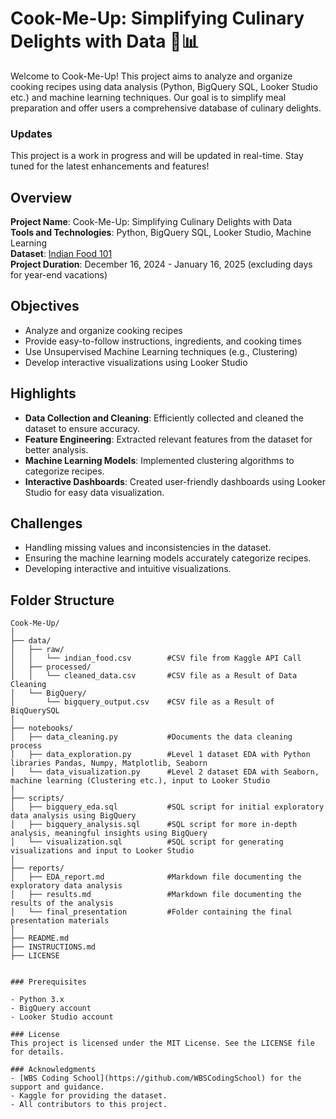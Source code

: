 # Cook-Me-Up: Simplifying Culinary Delights with Data 🍳📊

Welcome to Cook-Me-Up! This project aims to analyze and organize cooking recipes using data analysis (Python, BigQuery SQL, Looker Studio etc.) and machine learning techniques. Our goal is to simplify meal preparation and offer users a comprehensive database of culinary delights.

### Updates
This project is a work in progress and will be updated in real-time. Stay tuned for the latest enhancements and features!

## Overview

**Project Name**: Cook-Me-Up: Simplifying Culinary Delights with Data  
**Tools and Technologies**: Python, BigQuery SQL, Looker Studio, Machine Learning  
**Dataset**: [Indian Food 101](https://www.kaggle.com/datasets/nehaprabhavalkar/indian-food-101)  
**Project Duration**: December 16, 2024 - January 16, 2025 (excluding days for year-end vacations)

## Objectives

- Analyze and organize cooking recipes
- Provide easy-to-follow instructions, ingredients, and cooking times
- Use Unsupervised Machine Learning techniques (e.g., Clustering)
- Develop interactive visualizations using Looker Studio

## Highlights

- **Data Collection and Cleaning**: Efficiently collected and cleaned the dataset to ensure accuracy.
- **Feature Engineering**: Extracted relevant features from the dataset for better analysis.
- **Machine Learning Models**: Implemented clustering algorithms to categorize recipes.
- **Interactive Dashboards**: Created user-friendly dashboards using Looker Studio for easy data visualization.

## Challenges

- Handling missing values and inconsistencies in the dataset.
- Ensuring the machine learning models accurately categorize recipes.
- Developing interactive and intuitive visualizations.

## Folder Structure

```plaintext
Cook-Me-Up/
│
├── data/
│   ├── raw/
│   │   └── indian_food.csv        #CSV file from Kaggle API Call
│   ├── processed/
│   │   └── cleaned_data.csv       #CSV file as a Result of Data Cleaning
│   └── BigQuery/
│       └── bigquery_output.csv    #CSV file as a Result of BiqQuerySQL
│
├── notebooks/
│   ├── data_cleaning.py           #Documents the data cleaning process
│   ├── data_exploration.py        #Level 1 dataset EDA with Python libraries Pandas, Numpy, Matplotlib, Seaborn
│   └── data_visualization.py      #Level 2 dataset EDA with Seaborn, machine learning (Clustering etc.), input to Looker Studio
│
├── scripts/ 
│   ├── bigquery_eda.sql           #SQL script for initial exploratory data analysis using BigQuery
│   ├── bigquery_analysis.sql      #SQL script for more in-depth analysis, meaningful insights using BigQuery
│   └── visualization.sql          #SQL script for generating visualizations and input to Looker Studio
│
├── reports/
│   ├── EDA_report.md              #Markdown file documenting the exploratory data analysis
│   ├── results.md                 #Markdown file documenting the results of the analysis
│   └── final_presentation         #Folder containing the final presentation materials
│
├── README.md
├── INSTRUCTIONS.md
├── LICENSE


### Prerequisites

- Python 3.x
- BigQuery account
- Looker Studio account

### License
This project is licensed under the MIT License. See the LICENSE file for details.

### Acknowledgments
- [WBS Coding School](https://github.com/WBSCodingSchool) for the support and guidance.
- Kaggle for providing the dataset.
- All contributors to this project.  

